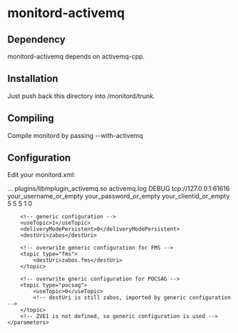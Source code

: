 # monitord-activemq

## Dependency
monitord-activemq depends on activemq-cpp.

## Installation
Just push back this directory into /monitord/trunk.

## Compiling
Compile monitord by passing --with-activemq

## Configuration 
Edit your monitord.xml:

...
<dataplugins>
	<plugin name="activemq">
	<file>plugins/libmplugin_activemq.so</file>
	<parameters>
		<logfile>activemq.log</logfile>
		<loglevel>DEBUG</loglevel>
		<brokerUri>tcp://127.0.0.1:61616</brokerUri>
		<username>your_username_or_empty</username>
		<password>your_password_or_empty</password>
		<clientId>your_clientid_or_empty</clientId>
		<sendTimeout>5</sendTimeout>
		<closeTimeout>5</closeTimeout>
		<producerWindowSize>5</producerWindowSize>
		<useCompression>1</useCompression>
		<clientAck>0</clientAck>

		<!-- generic configuration -->
		<useTopic>1</useTopic>
		<deliveryModePersistent>0</deliveryModePersistent>
		<destUri>zabos</destUri>

		<!-- overwrite generic configuration for FMS -->
		<topic type="fms">
			<destUri>zabos.fms</destUri>
		</topic>

		<!-- overwrite gneric configuration for POCSAG -->
		<topic type="pocsag">
			<useTopic>0</useTopic>
			<!-- destUri is still zabos, imported by generic configuration -->
		</topic>
		<!-- ZVEI is not defined, so generic configuration is used -->
	</parameters>
</dataplugins> 
